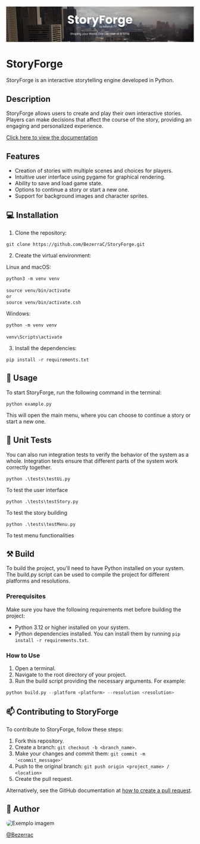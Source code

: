 ![StoryForge Banner](https://raw.githubusercontent.com/BezerraC/StoryForge/main/docs/StoryForge.png)
# StoryForge

StoryForge is an interactive storytelling engine developed in Python.

## Description

StoryForge allows users to create and play their own interactive stories. Players can make decisions that affect the course of the story, providing an engaging and personalized experience.

[Click here to view the documentation](https://github.com/BezerraC/StoryForge/docs/_build/html/index.html)

## Features

- Creation of stories with multiple scenes and choices for players.
- Intuitive user interface using pygame for graphical rendering.
- Ability to save and load game state.
- Options to continue a story or start a new one.
- Support for background images and character sprites.

## 💻 Installation

1. Clone the repository:

```
git clone https://github.com/BezerraC/StoryForge.git 
```

2. Create the virtual environment:

Linux and macOS:

```
python3 -m venv venv

source venv/bin/activate
or
source venv/bin/activate.csh
```

Windows:
```
python -m venv venv

venv\Scripts\activate
```

3. Install the dependencies:

```
pip install -r requirements.txt
```

## 🚀 Usage

To start StoryForge, run the following command in the terminal:
```
python example.py
```

This will open the main menu, where you can choose to continue a story or start a new one.

## 🧪 Unit Tests
You can also run integration tests to verify the behavior of the system as a whole. Integration tests ensure that different parts of the system work correctly together.

```
python .\tests\testUi.py
```
To test the user interface

```
python .\tests\testStory.py
```
To test the story building

```
python .\tests\testMenu.py
```
To test menu functionalities

## ⚒ Build

To build the project, you'll need to have Python installed on your system. The build.py script can be used to compile the project for different platforms and resolutions.

### Prerequisites

Make sure you have the following requirements met before building the project:

- Python 3.12 or higher installed on your system.
- Python dependencies installed. You can install them by running `pip install -r requirements.txt`.

### How to Use

1. Open a terminal.
2. Navigate to the root directory of your project.
3. Run the build script providing the necessary arguments. For example:

```python
python build.py --platform <platform> --resolution <resolution>
```

## 📫 Contributing to StoryForge

To contribute to StoryForge, follow these steps:

1. Fork this repository.
2. Create a branch: `git checkout -b <branch_name>`.
3. Make your changes and commit them: `git commit -m '<commit_message>'`
4. Push to the original branch: `git push origin <project_name> / <location>`
5. Create the pull request.

Alternatively, see the GitHub documentation at [how to create a pull request](https://help.github.com/en/github/collaborating-with-issues-and-pull-requests/creating-a-pull-request).


## 📝 Author

<img src="https://avatars.githubusercontent.com/u/41126326?v=4" width="150" style="border-radius:15px;" alt="Exemplo imagem">

[@Bezerrac](https://github.com/BezerraC)

